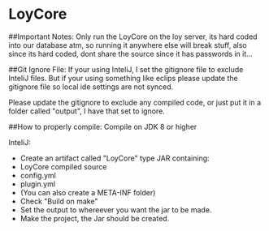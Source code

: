 # LoyCore

##Important Notes:
Only run the LoyCore on the loy server, its hard coded into our database atm, so running it anywhere else will break stuff, also since its hard coded, dont share the source since it has passwords in it...

##Git Ignore File:
If your using InteliJ, I set the gitignore file to exclude InteliJ files. But if your using something like eclips please update the gitignore file so local ide settings are not synced.

Please update the gitignore to exclude any compiled code, or just put it in a folder called "output", I have that set to ignore.

##How to properly compile:
Compile on JDK 8 or higher

InteliJ:
* Create an artifact called "LoyCore" type JAR containing:
* LoyCore compiled source
* config.yml
* plugin.yml
* (You can also create a META-INF folder)
* Check "Build on make"
* Set the output to whereever you want the jar to be made.
* Make the project, the Jar should be created.
